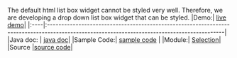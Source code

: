 The default html list box widget cannot be styled very well. Therefore, we are developing a drop down list box widget that can be styled.
|Demo:| [live demo](http://collectionofdemos.appspot.com/demo/com.google.gwt.gen2.demo.dropdownlistbox.DropDownListBoxDemo/DropDownListBoxDemo.html)|
|:----|:--------------------------------------------------------------------------------------------------------------------------------------------|
|Java doc: | [java doc](http://collectionofdemos.appspot.com/javadoc/com/google/gwt/gen2/selection/client/DropDownListBox.html)|
|Sample Code:| [sample code](http://code.google.com/p/google-web-toolkit-incubator/source/browse/trunk/src-demo/com/google/gwt/gen2/demo/dropdownlistbox/client/DropDownListBoxDemo.java) |
|Module:| [Selection](http://google-web-toolkit-incubator.googlecode.com/svn/trunk/src/com/google/gwt/gen2/selection/Selection.gwt.xml)|
|Source |[source code](http://google-web-toolkit-incubator.googlecode.com/svn/trunk/src/com/google/gwt/gen2/selection/client/DropDownListBox.java)|
